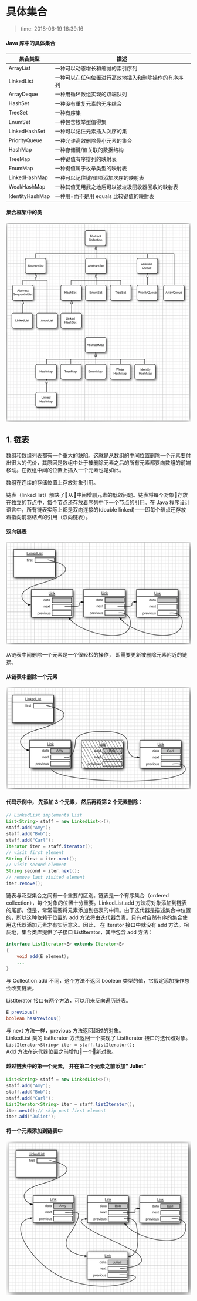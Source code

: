 # 具体集合
>time: 2018-06-19 16:39:16

#### Java 库中的具体集合
| 集合类型 | 描述 |
|---|---|
| ArrayList | 一种可以动态增长和缩减的索引序列 |
| LinkedList | 一种可以在任何位置进行高效地插入和删除操作的有序序列 |
| ArrayDeque | 一种用循环数组实现的双端队列 |
| HashSet | 一种没有重复元素的无序结合 |
| TreeSet | 一种有序集 |
| EnumSet | 一种包含枚举型值得集 |
| LinkedHashSet | 一种可以记住元素插入次序的集 |
| PriorityQueue | 一种允许高效删除最小元素的集合 |
| HashMap | 一种存储键/值关联的数据结构 |
| TreeMap | —种键值有序排列的映射表 |
| EnumMap | 一种键值属于枚举类型的映射表 |
| LinkedHashMap | 一种可以记住键/值项添加次序的映射表 |
| WeakHashMap | 一种其值无用武之地后可以被垃圾回收器回收的映射表 |
| IdentityHashMap | 一种用=而不是用 equals 比较键值的映射表 |

#### 集合框架中的类
![](../.images/9-5.png)

## 1. 链表
数组和数组列表都有一个重大的缺陷。这就是从数组的中间位置删除一个元素要付出很大的代价，其原因是数组中处于被删除元素之后的所有元素都要向数组的前端移动。在数组中间的位置上插入一个元素也是如此。

数组在连续的存储位置上存放对象引用。

链表（linked list）解决了从中间增删元素的低效问题。链表将每个对象存放在独立的节点中，每个节点还存放着序列中下一个节点的引用。在 Java 程序设计语言中，所有链表实际上都是双向连接的(double linked)——即每个结点还存放着指向前驱结点的引用（双向链表）。

#### 双向链表
![](../.images/9-7.png)

从链表中间删除一个元素是一个很轻松的操作， 即需要更新被删除元素附近的链接。
#### 从链表中删除一个元素
![](../.images/9-8.png)

#### 代码示例中， 先添加 3 个元素， 然后再将第 2 个元素删除：
```java
// LinkedList implements List
List<String> staff = new LinkedList<>();
staff.add("Amy");
staff.add("Bob");
staff.add("Carl");
Iterator iter = staff.iterator();
// visit first element
String first = iter.next();
// visit second element
String second = iter.next();
// remove last visited element
iter.remove();
```

链表与泛型集合之间有一个重要的区别。链表是一个有序集合（ordered collection），每个对象的位置十分重要。LinkedList.add 方法将对象添加到链表的尾部。但是，常常需要将元素添加到链表的中间。由于迭代器是描述集合中位置的，所以这种依赖于位置的 add 方法将由迭代器负责。只有对自然有序的集合使用迭代器添加元素才有实际意义。因此， 在 Iterator 接口中就没有 add 方法。相反地，集合类库提供了子接口 Listlterator，其中包含 add 方法：
```java
interface ListIterator<E> extends Iterator<E>
{
    void add(E element);
    ...
}
```

与 Collection.add 不同，这个方法不返回 boolean 类型的值，它假定添加操作总会改变链表。

Listlterator 接口有两个方法，可以用来反向遍历链表。
```java
E previous()
boolean hasPrevious()
```

与 next 方法一样，previous 方法返回越过的对象。  
LinkedList 类的 listlterator 方法返回一个实现了 Listlterator 接口的迭代器对象。  
`ListIterator<String> iter = staff.listIterator();`  
Add 方法在迭代器位置之前增加一个新对象。

#### 越过链表中的第一个元素， 并在第二个元素之前添加“ Juliet”
```java
List<String> staff = new LinkedList<>();
staff.add("Amy");
staff.add("Bob");
staff.add("Carl");
ListIterator<String> iter = staff.listIterator();
iter.next();// skip past first element
iter.add("Juliet");
```

#### 将一个元素添加到链表中
![](../.images/9-9.png)